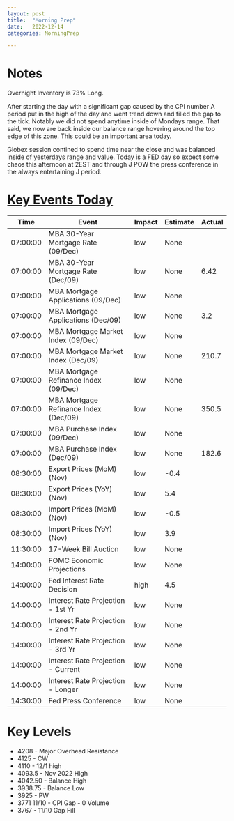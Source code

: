 ```yaml
---
layout: post
title:  "Morning Prep"
date:   2022-12-14 
categories: MorningPrep

---
```


# Notes
Overnight Inventory is 73% Long. 

After starting the day with a significant gap caused by the CPI number A period put in the high of the day and went trend down and filled the gap to the tick. Notably we did not spend anytime inside of Mondays range. That said, we now are back inside our balance range hovering around the top edge of this zone. This could be an important area today. 

Globex session contined to spend time near the close and was balanced inside of yesterdays range and value.  Today is a FED day so expect some chaos this afternoon at 2EST and through J POW the press conference in the always entertaining J period. 

# [Key Events Today](https://tradingeconomics.com/calendar)

| Time | Event | Impact | Estimate | Actual |
| ---- | ----- | ------ | -------- | ------ |
| 07:00:00 | MBA 30-Year Mortgage Rate (09/Dec) | low | None |  |
| 07:00:00 | MBA 30-Year Mortgage Rate (Dec/09) | low | None | 6.42 |
| 07:00:00 | MBA Mortgage Applications (09/Dec) | low | None |  |
| 07:00:00 | MBA Mortgage Applications (Dec/09) | low | None | 3.2 |
| 07:00:00 | MBA Mortgage Market Index (09/Dec) | low | None |  |
| 07:00:00 | MBA Mortgage Market Index (Dec/09) | low | None | 210.7 |
| 07:00:00 | MBA Mortgage Refinance Index (09/Dec) | low | None |  |
| 07:00:00 | MBA Mortgage Refinance Index (Dec/09) | low | None | 350.5 |      
| 07:00:00 | MBA Purchase Index (09/Dec) | low | None |  |
| 07:00:00 | MBA Purchase Index (Dec/09) | low | None | 182.6 |
| 08:30:00 | Export Prices (MoM) (Nov) | low | -0.4 |  |
| 08:30:00 | Export Prices (YoY) (Nov) | low | 5.4 |  |
| 08:30:00 | Import Prices (MoM) (Nov) | low | -0.5 |  |
| 08:30:00 | Import Prices (YoY) (Nov) | low | 3.9 |  |
| 11:30:00 | 17-Week Bill Auction | low | None |  |
| 14:00:00 | FOMC Economic Projections | low | None |  |
| 14:00:00 | Fed Interest Rate Decision | high | 4.5 |  |
| 14:00:00 | Interest Rate Projection - 1st Yr | low | None |  |
| 14:00:00 | Interest Rate Projection - 2nd Yr | low | None |  |
| 14:00:00 | Interest Rate Projection - 3rd Yr | low | None |  |
| 14:00:00 | Interest Rate Projection - Current | low | None |  |
| 14:00:00 | Interest Rate Projection - Longer | low | None |  |
| 14:30:00 | Fed Press Conference | low | None |  |


# Key Levels
- 4208 - Major Overhead Resistance
- 4125 - CW
- 4110 - 12/1 high
- 4093.5 - Nov 2022 High
- 4042.50 - Balance High 
- 3938.75 - Balance Low
- 3925 - PW
- 3771 11/10 - CPI Gap - 0 Volume
- 3767 - 11/10 Gap Fill

